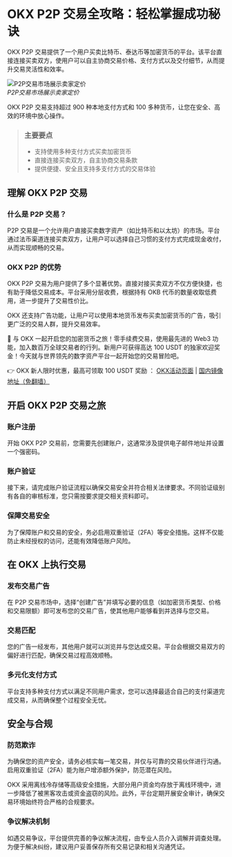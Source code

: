 # OKX P2P 交易全攻略：轻松掌握成功秘诀

OKX P2P 交易提供了一个用户买卖比特币、泰达币等加密货币的平台。该平台直接连接买卖双方，使用户可以自主协商交易价格、支付方式以及交付细节，从而提升交易灵活性和效率。

![P2P交易市场展示卖家定价](https://www.jmhbdh.com/wp-content/img/6814209724597.webp)  
*P2P交易市场展示卖家定价*

OKX P2P 交易支持超过 900 种本地支付方式和 100 多种货币，让您在安全、高效的环境中放心操作。

> ### 主要要点
> - 支持使用多种支付方式买卖加密货币
> - 直接连接买卖双方，自主协商交易条款
> - 提供便捷、安全且支持多支付方式的交易体验

## 理解 OKX P2P 交易

### 什么是 P2P 交易？

P2P 交易是一个允许用户直接买卖数字资产（如比特币和以太坊）的市场。平台通过法币渠道连接买卖双方，让用户可以选择自己习惯的支付方式完成现金收付，从而实现顺畅的交易。

### OKX P2P 的优势

OKX P2P 交易为用户提供了多个显著优势。直接对接买卖双方不仅方便快捷，也有助于降低交易成本。平台采用分层收费，根据持有 OKB 代币的数量收取低费用，进一步提升了交易性价比。

OKX 还支持广告功能，让用户可以使用本地货币发布买卖加密货币的广告，吸引更广泛的交易人群，提升交易效率。

🚀 与 OKX 一起开启您的加密货币之旅！零手续费交易，使用最先进的 Web3 功能，加入数百万全球交易者的行列。新用户可获得高达 100 USDT 的独家欢迎奖金！今天就与世界领先的数字资产平台一起开始您的交易冒险吧。

👉 OKX 新人限时优惠，最高可领取 100 USDT 奖励 ： [OKX活动页面](https://bit.ly/OKXe) | [国内镜像地址（免翻墙）](https://bit.ly/okX)

## 开启 OKX P2P 交易之旅

### 账户注册

开始 OKX P2P 交易前，您需要先创建账户，这通常涉及提供电子邮件地址并设置一个强密码。

### 账户验证

接下来，请完成账户验证流程以确保交易安全并符合相关法律要求。不同验证级别有各自的审核标准，您只需按要求提交相关资料即可。

### 保障交易安全

为了保障账户和交易的安全，务必启用双重验证（2FA）等安全措施。这样不仅能防止未经授权的访问，还能有效降低账户风险。

## 在 OKX 上执行交易

### 发布交易广告

在 P2P 交易市场中，选择“创建广告”并填写必要的信息（如加密货币类型、价格和交易限额）即可发布您的交易广告，使其他用户能够看到并选择与您交易。

### 交易匹配

您的广告一经发布，其他用户就可以浏览并与您达成交易。平台会根据交易双方的偏好进行匹配，确保交易过程高效顺畅。

### 多元化支付方式

平台支持多种支付方式以满足不同用户需求，您可以选择最适合自己的支付渠道完成交易，从而确保整个过程安全无忧。

## 安全与合规

### 防范欺诈

为确保您的资产安全，请务必核实每一笔交易，并仅与可靠的交易伙伴进行沟通。启用双重验证（2FA）能为账户增添额外保护，防范潜在风险。

OKX 采用离线冷存储等高级安全措施，大部分用户资金均存放于离线环境中，进一步降低了被黑客攻击或资金盗窃的风险。此外，平台定期开展安全审计，确保交易环境始终符合严格的合规要求。

### 争议解决机制

如遇交易争议，平台提供完善的争议解决流程，由专业人员介入调解并调查处理。为便于解决纠纷，建议用户妥善保存所有交易记录和相关沟通凭证。